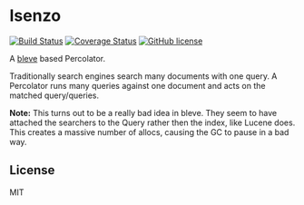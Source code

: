 # Isenzo 

[![Build Status](https://travis-ci.org/nrwiersma/isenzo.svg?branch=master)](https://travis-ci.org/nrwiersma/isenzo)
[![Coverage Status](https://coveralls.io/repos/github/nrwiersma/isenzo/badge.svg?branch=master)](https://coveralls.io/github/nrwiersma/isenzo?branch=master)
[![GitHub license](https://img.shields.io/badge/license-MIT-blue.svg)](https://raw.githubusercontent.com/nrwiersma/isenzo/master/LICENSE)

A [bleve](https://github.com/blevesearch/bleve) based Percolator. 

Traditionally search engines search many documents with one query. A Percolator runs many queries against one document
and acts on the matched query/queries.

**Note:** This turns out to be a really bad idea in bleve. They seem to have attached
the searchers to the Query rather then the index, like Lucene does. This creates 
a massive number of allocs, causing the GC to pause in a bad way.

## License

MIT
